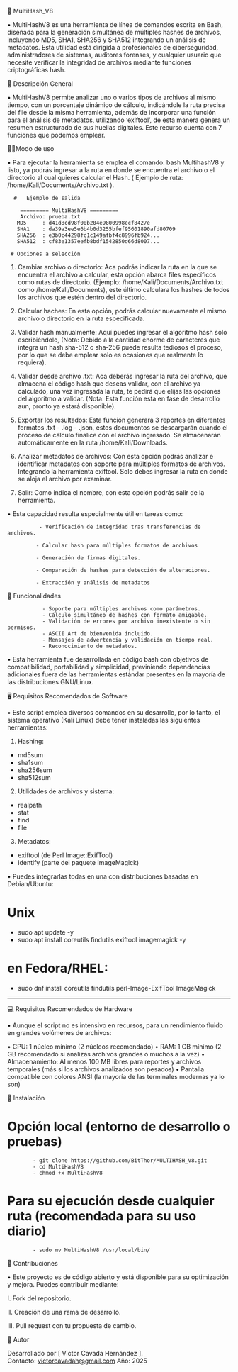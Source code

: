🔐 MultiHash_V8

•	MultiHashV8 es una herramienta de línea de comandos escrita en Bash, diseñada para la generación simultánea de múltiples hashes de archivos, incluyendo MD5, SHA1, SHA256 y SHA512 integrando un análisis de metadatos. Esta utilidad está dirigida a profesionales de ciberseguridad, administradores de sistemas, auditores forenses, y cualquier usuario que necesite verificar la integridad de archivos mediante funciones criptográficas hash.

📌 Descripción General

•	MultiHashV8 permite analizar uno o varios  tipos de archivos al mismo tiempo, con un porcentaje dinámico de cálculo, indicándole la ruta precisa del file desde la misma herramienta, además de incorporar una función para el análisis de metadatos, utilizando  ‘exiftool’, de esta manera genera un resumen estructurado de sus huellas digitales. Este recurso cuenta con 7 funciones que podemos emplear. 

👨‍💻Modo de uso

•       Para ejecutar la herramienta se emplea el comando: bash MultihashV8 y listo, ya podrás ingresar a la ruta en donde se encuentra el archivo o el directorio al cual quieres calcular el Hash. ( Ejemplo de ruta: /home/Kali/Documents/Archivo.txt ).

      #   Ejemplo de salida

        ========= MultiHashV8 =========
        Archivo: prueba.txt
       MD5     : d41d8cd98f00b204e9800998ecf8427e
       SHA1    : da39a3ee5e6b4b0d3255bfef95601890afd80709
       SHA256  : e3b0c44298fc1c149afbf4c8996fb924...
       SHA512  : cf83e1357eefb8bdf1542850d66d8007...

     # Opciones a selección

1)	Cambiar archivo o directorio: Aca podrás indicar la ruta en la que se encuentra el archivo a calcular, esta opción abarca files específicos como rutas de directorio. (Ejemplo: /home/Kali/Documents/Archivo.txt como /home/Kali/Documents), este último calculara los hashes de todos los archivos que estén dentro del directorio.

2)	 Calcular haches: En esta opción, podrás calcular nuevamente el mismo archivo o directorio en la ruta especificada.

3)	Validar hash manualmente: Aquí puedes ingresar el algoritmo hash solo escribiéndolo, (Nota: Debido a la cantidad enorme de caracteres que integra un hash sha-512 o sha-256 puede resulta tediosos el proceso, por lo que se debe emplear solo es ocasiones que realmente lo requiera).

4)	Validar desde archivo .txt: Aca deberás ingresar la ruta del archivo, que almacena el código hash que deseas validar, con el archivo ya calculado, una vez ingresada la ruta, te pedirá que elijas las opciones del algoritmo a validar. (Nota: Esta función esta en fase de desarrollo aun, pronto ya estará disponible).

5)	Exportar los resultados: Esta función generara 3 reportes en diferentes formatos .txt - .log - .json, estos documentos se descargarán cuando el proceso de cálculo finalice con el archivo ingresado. Se almacenarán automáticamente en la ruta /home/Kali/Downloads. 

6)	Analizar metadatos de archivos: Con esta opción podrás analizar e identificar metadatos con soporte para múltiples formatos de archivos. Integrando la herramienta exiftool. Solo debes ingresar la ruta en donde se aloja el archivo por examinar.

7)	Salir: Como indica el nombre, con esta opción podrás salir de la herramienta.

•	Esta capacidad resulta especialmente útil en tareas como:

              - Verificación de integridad tras transferencias de archivos.

             - Calcular hash para múltiples formatos de archivos

             - Generación de firmas digitales.

             - Comparación de hashes para detección de alteraciones.

             - Extracción y análisis de metadatos

📂 Funcionalidades

               - Soporte para múltiples archivos como parámetros.
               - Cálculo simultáneo de hashes con formato amigable.
               - Validación de errores por archivo inexistente o sin permisos.
               - ASCII Art de bienvenida incluido.
               - Mensajes de advertencia y validación en tiempo real.
               - Reconocimiento de metadatos.

•       Esta herramienta fue desarrollada en código bash con objetivos de compatibilidad, portabilidad y simplicidad, previniendo dependencias adicionales fuera de las herramientas estándar presentes en la mayoría de las distribuciones GNU/Linux.

🖥️ Requisitos Recomendados de Software

•       Este script emplea diversos comandos en su desarrollo, por lo tanto, el sistema operativo (Kali Linux) debe tener instaladas las siguientes herramientas:

1.	Hashing:

   - md5sum
   - sha1sum
   - sha256sum
   - sha512sum

2.	Utilidades de archivos y sistema:

   - realpath
   - stat
   - find
   - file

3.	Metadatos:

   - exiftool (de Perl Image::ExifTool)
   - identify (parte del paquete ImageMagick)


•     Puedes integrarlas todas en una con distribuciones basadas en Debian/Ubuntu:

#	Unix

   - sudo apt update -y
   - sudo apt install coreutils findutils exiftool imagemagick -y

#	en Fedora/RHEL:

   - sudo dnf install coreutils findutils perl-Image-ExifTool ImageMagick

________________________________________

💻 Requisitos Recomendados de Hardware

 •     Aunque el script no es intensivo en recursos, para un rendimiento fluido en grandes volúmenes de archivos:

•	CPU: 1 núcleo mínimo (2 núcleos recomendado)
•	RAM: 1 GB mínimo (2 GB recomendado si analizas archivos grandes o muchos a la vez)
•	Almacenamiento: Al menos 100 MB libres para reportes y archivos temporales (más si los archivos analizados son pesados)
•	Pantalla compatible con colores ANSI (la mayoría de las terminales modernas ya lo son)


🚀 Instalación

# Opción local (entorno de desarrollo o pruebas)

            - git clone https://github.com/BitThor/MULTIHASH_V8.git
            - cd MultiHashV8
            - chmod +x MultiHashV8


# Para su ejecución desde cualquier ruta (recomendada para su uso diario)

            - sudo mv MultiHashV8 /usr/local/bin/


🤝 Contribuciones

•    Este proyecto es de código abierto y está disponible para su optimización y mejora. Puedes contribuir mediante:

I.	Fork del repositorio.

II.	Creación de una rama de desarrollo.

III.	Pull request con tu propuesta de cambio.

👤 Autor

Desarrollado por [ Victor Cavada Hernández ].  
Contacto: victorcavadah@gmail.com 
Año: 2025

